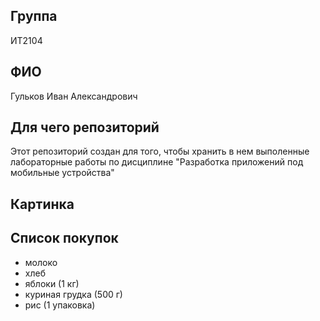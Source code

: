 ## Группа

ИТ2104  
  
## ФИО  
  
Гульков Иван Александрович
  
## Для чего репозиторий
  
Этот репозиторий создан для того, чтобы хранить в нем выполенные лабораторные работы по дисциплине "Разработка приложений под мобильные устройства"  

## Картинка

  

## Список покупок

- молоко
- хлеб
- яблоки (1 кг)
- куриная грудка (500 г)
- рис (1 упаковка)
